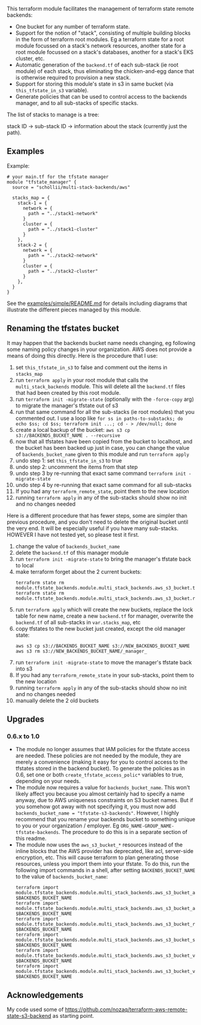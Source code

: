This terraform module facilitates the management of terraform state remote
backends:

- One bucket for any number of terraform state.
- Support for the notion of "stack", consisting of multiple building blocks
  in the form of terraform root modules. Eg a terraform state for a root
  module focussed on a stack's network resources, another state for a root
  module focussed on a stack's databases, another for a stack's EKS cluster,
  etc.
- Automatic generation of the `backend.tf` of each sub-stack (ie root module) of each
  stack, thus eliminating the chicken-and-egg dance that is otherwise
  required to provision a new stack.
- Support for storing this module's state in s3 in same bucket (via
  `this_tfstate_in_s3` variable).
- Generate policies that can be used to control access to the backends
  manager, and to all sub-stacks of specific stacks.

The list of stacks to manage is a tree:

stack ID -> sub-stack ID -> information about the stack (currently just
the path).

## Examples

Example:

```hcl
# your main.tf for the tfstate manager
module "tfstate_manager" {
  source = "schollii/multi-stack-backends/aws"

  stacks_map = {
    stack-1 = {
      network = {
        path = "../stack1-network"
      }
      cluster = {
        path = "../stack1-cluster"
      }
    },
    stack-2 = {
      network = {
        path = "../stack2-network"
      }
      cluster = {
        path = "../stack2-cluster"
      }
    },
  }
}
```

See the [examples/simple/README.md](examples/simple/README.md) for details
including diagrams that illustrate the different pieces managed by this
module.

## Renaming the tfstates bucket

It may happen that the backends bucket name needs changing, eg following some naming policy
changes in your organization. AWS does not provide a means of doing this directly. 
Here is the procedure that I use:

1. set `this_tfstate_in_s3` to false and comment out the items in `stacks_map`
2. run `terraform apply` in your root module that calls the `multi_stack_backends` module. This will
   delete all the `backend.tf` files that had been created by this root module.
3. run `terraform init -migrate-state` (optionally with the `-force-copy` arg) to migrate the
   manager's tfstate out of s3
4. run that same command for all the sub-stacks (ie root modules) that you commented out. I use a
   loop
   like `for ss in paths-to-substacks; do echo $ss; cd $ss; terraform init ...; cd - > /dev/null; done`
5. create a local backup of the bucket: `aws s3 cp s3://BACKENDS_BUCKET_NAME . --recursive`
6. now that all tfstates have been copied from the bucket to localhost, and the bucket has been
   backed up just in case, you can change the value of `backends_bucket_name` given to this module
   and run `terraform apply`
7. undo step 1: set `this_tfstate_in_s3` to true
8. undo step 2: uncomment the items from that step
9. undo step 3 by re-running that exact same command `terraform init -migrate-state`
10. undo step 4 by re-running that exact same command for all sub-stacks
11. If you had any `terraform_remote_state`, point them to the new location
12. running `terraform apply` in any of the sub-stacks should show no init and no changes needed

Here is a different procedure that has fewer steps, some are simpler than previous procedure, and
you don't need to delete the original bucket until the very end. It will be especially useful if you
have many sub-stacks. HOWEVER I have not tested yet, so please test it first.

1. change the value of `backends_bucket_name`
2. delete the `backend.tf` of this manager module
3. run `terraform init -migrate-state` to bring the manager's tfstate back to local
4. make terraform forget about the 2 current buckets:
   ```
   terraform state rm module.tfstate_backends.module.multi_stack_backends.aws_s3_bucket.tfstate_backends
   terraform state rm module.tfstate_backends.module.multi_stack_backends.aws_s3_bucket.replica
   ```
5. run `terraform apply` which will create the new buckets, replace the lock table for new name,
   create a new `backend.tf` for manager, overwrite the `backend.tf` of all sub-stacks
   in `var.stacks_map`, etc
6. copy tfstates to the new bucket just created, except the old manager state:
   ```
   aws s3 cp s3://BACKENDS_BUCKET_NAME s3://NEW_BACKENDS_BUCKET_NAME
   aws s3 rm s3://NEW_BACKENDS_BUCKET_NAME/_manager_
   ```
7. run `terraform init -migrate-state` to move the manager's tfstate back into s3
8. If you had any `terraform_remote_state` in your sub-stacks, point them to the new location
9. running `terraform apply` in any of the sub-stacks should show no init and no changes needed
10. manually delete the 2 old buckets

## Upgrades

### 0.6.x to 1.0

- The module no longer assumes that IAM policies for the tfstate access are needed. These policies
  are not needed by the module, they are merely a convenience (making it easy for you to control
  access to the tfstates stored in the backend bucket). To generate the policies as in 0.6, set one
  or both `create_tfstate_access_polic*` variables to true, depending on your needs.
- The module now requires a value for `backends_bucket_name`. This won't likely affect you because
  you almost certainly had to specify a name anyway, due to AWS uniqueness constraints on S3 bucket
  names. But if you somehow got away with not specifying it, you must now
  add `backends_bucket_name = "tfstate-s3-backends"`. However, I highly recommend that you rename
  your backends bucket to something unique to you or your organization / employer.
  Eg `ORG_NAME-GROUP_NAME-tfstate-backends`. The procedure to do this is in a separate section of
  this readme.
- The module now uses the `aws_s3_bucket_*` resources instead of the inline blocks that the AWS
  provider has deprecated, like acl, server-side encryption, etc. This will cause terraform to
  plan generating those resources, unless you import them into your tfstate. To do this, run the
  following import commands in a shell, after setting `BACKENDS_BUCKET_NAME` to the value of
  `backends_bucket_name`:
  ```
  terraform import module.tfstate_backends.module.multi_stack_backends.aws_s3_bucket_acl.replica $BACKENDS_BUCKET_NAME
  terraform import module.tfstate_backends.module.multi_stack_backends.aws_s3_bucket_acl.tfstate_backends $BACKENDS_BUCKET_NAME
  terraform import module.tfstate_backends.module.multi_stack_backends.aws_s3_bucket_replication_configuration.tfstate_backends $BACKENDS_BUCKET_NAME
  terraform import module.tfstate_backends.module.multi_stack_backends.aws_s3_bucket_server_side_encryption_configuration.tfstate_backends $BACKENDS_BUCKET_NAME
  terraform import module.tfstate_backends.module.multi_stack_backends.aws_s3_bucket_versioning.replica $BACKENDS_BUCKET_NAME
  terraform import module.tfstate_backends.module.multi_stack_backends.aws_s3_bucket_versioning.tfstate_backends $BACKENDS_BUCKET_NAME
  ```

## Acknowledgements

My code used some of https://github.com/nozaq/terraform-aws-remote-state-s3-backend as starting
point. 
